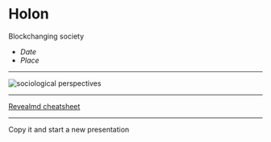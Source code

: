 # Holon
Blockchanging society

- *Date* 
- *Place*

---

![sociological perspectives](http://www.ecologyandsociety.org/vol15/iss1/art11/figure1.jpg)

---

[Revealmd cheatsheet](https://github.com/webpro/reveal-md#markdown-in-revealjs)

---

Copy it and start a new presentation


